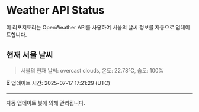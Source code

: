 
# Weather API Status

이 리포지토리는 OpenWeather API를 사용하여 서울의 날씨 정보를 자동으로 업데이트합니다.

## 현재 서울 날씨
> 서울의 현재 날씨: overcast clouds, 온도: 22.78°C, 습도: 100%

⏳ 업데이트 시간: 2025-07-17 17:21:29 (UTC)

---
자동 업데이트 봇에 의해 관리됩니다.
